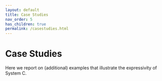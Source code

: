 ```yaml
---
layout: default
title: Case Studies
nav_order: 5
has_children: true
permalink: /casestudies.html
---
```


# Case Studies
Here we report on (additional) examples that illustrate the expressivity of System C.
